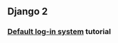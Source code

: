 ## Django 2

### [Default log-in system](https://wsvincent.com/django-user-authentication-tutorial-login-and-logout/) tutorial
<!--stackedit_data:
eyJoaXN0b3J5IjpbMTcxMjczNjA1OF19
-->